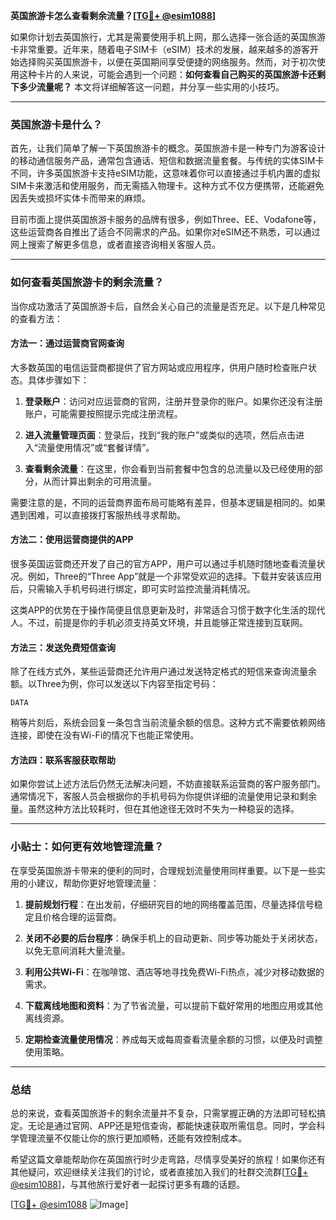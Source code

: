 **英国旅游卡怎么查看剩余流量？[[TG💪+ @esim1088](https://t.me/s/esim1088)]**

如果你计划去英国旅行，尤其是需要使用手机上网，那么选择一张合适的英国旅游卡非常重要。近年来，随着电子SIM卡（eSIM）技术的发展，越来越多的游客开始选择购买英国旅游卡，以便在英国期间享受便捷的网络服务。然而，对于初次使用这种卡片的人来说，可能会遇到一个问题：**如何查看自己购买的英国旅游卡还剩下多少流量呢？** 本文将详细解答这一问题，并分享一些实用的小技巧。

---

### 英国旅游卡是什么？

首先，让我们简单了解一下英国旅游卡的概念。英国旅游卡是一种专门为游客设计的移动通信服务产品，通常包含通话、短信和数据流量套餐。与传统的实体SIM卡不同，许多英国旅游卡支持eSIM功能，这意味着你可以直接通过手机内置的虚拟SIM卡来激活和使用服务，而无需插入物理卡。这种方式不仅方便携带，还能避免因丢失或损坏实体卡而带来的麻烦。

目前市面上提供英国旅游卡服务的品牌有很多，例如Three、EE、Vodafone等，这些运营商各自推出了适合不同需求的产品。如果你对eSIM还不熟悉，可以通过网上搜索了解更多信息，或者直接咨询相关客服人员。

---

### 如何查看英国旅游卡的剩余流量？

当你成功激活了英国旅游卡后，自然会关心自己的流量是否充足。以下是几种常见的查看方法：

#### 方法一：通过运营商官网查询

大多数英国的电信运营商都提供了官方网站或应用程序，供用户随时检查账户状态。具体步骤如下：

1. **登录账户**：访问对应运营商的官网，注册并登录你的账户。如果你还没有注册账户，可能需要按照提示完成注册流程。
   
2. **进入流量管理页面**：登录后，找到“我的账户”或类似的选项，然后点击进入“流量使用情况”或“套餐详情”。

3. **查看剩余流量**：在这里，你会看到当前套餐中包含的总流量以及已经使用的部分，从而计算出剩余的可用流量。

需要注意的是，不同的运营商界面布局可能略有差异，但基本逻辑是相同的。如果遇到困难，可以直接拨打客服热线寻求帮助。

#### 方法二：使用运营商提供的APP

很多英国运营商还开发了自己的官方APP，用户可以通过手机随时随地查看流量状况。例如，Three的“Three App”就是一个非常受欢迎的选择。下载并安装该应用后，只需输入手机号码进行绑定，即可实时监控流量消耗情况。

这类APP的优势在于操作简便且信息更新及时，非常适合习惯于数字化生活的现代人。不过，前提是你的手机必须支持英文环境，并且能够正常连接到互联网。

#### 方法三：发送免费短信查询

除了在线方式外，某些运营商还允许用户通过发送特定格式的短信来查询流量余额。以Three为例，你可以发送以下内容至指定号码：

```
DATA
```

稍等片刻后，系统会回复一条包含当前流量余额的信息。这种方式不需要依赖网络连接，即使在没有Wi-Fi的情况下也能正常使用。

#### 方法四：联系客服获取帮助

如果你尝试上述方法后仍然无法解决问题，不妨直接联系运营商的客户服务部门。通常情况下，客服人员会根据你的手机号码为你提供详细的流量使用记录和剩余量。虽然这种方法比较耗时，但在其他途径无效时不失为一种稳妥的选择。

---

### 小贴士：如何更有效地管理流量？

在享受英国旅游卡带来的便利的同时，合理规划流量使用同样重要。以下是一些实用的小建议，帮助你更好地管理流量：

1. **提前规划行程**：在出发前，仔细研究目的地的网络覆盖范围，尽量选择信号稳定且价格合理的运营商。

2. **关闭不必要的后台程序**：确保手机上的自动更新、同步等功能处于关闭状态，以免无意间消耗大量流量。

3. **利用公共Wi-Fi**：在咖啡馆、酒店等地寻找免费Wi-Fi热点，减少对移动数据的需求。

4. **下载离线地图和资料**：为了节省流量，可以提前下载好常用的地图应用或其他离线资源。

5. **定期检查流量使用情况**：养成每天或每周查看流量余额的习惯，以便及时调整使用策略。

---

### 总结

总的来说，查看英国旅游卡的剩余流量并不复杂，只需掌握正确的方法即可轻松搞定。无论是通过官网、APP还是短信查询，都能快速获取所需信息。同时，学会科学管理流量不仅能让你的旅行更加顺畅，还能有效控制成本。

希望这篇文章能帮助你在英国旅行时少走弯路，尽情享受美好的旅程！如果你还有其他疑问，欢迎继续关注我们的讨论，或者直接加入我们的社群交流群[[TG💪+ @esim1088](https://t.me/s/esim1088)]，与其他旅行爱好者一起探讨更多有趣的话题。

[[TG💪+ @esim1088](https://t.me/s/esim1088) ![Image](https://i.postimg.cc/4NQfJmqS/Snipaste-2025-05-13-00-14-12.png)]